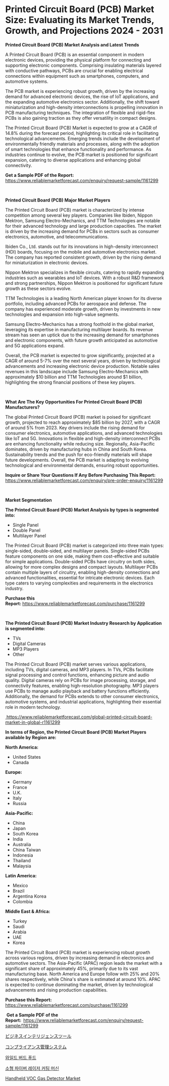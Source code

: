 <p><h1>Printed Circuit Board (PCB) Market Size: Evaluating its Market Trends, Growth, and Projections 2024 - 2031</h1></p><p><strong>Printed Circuit Board (PCB) Market Analysis and Latest Trends</strong></p>
<p><p>A Printed Circuit Board (PCB) is an essential component in modern electronic devices, providing the physical platform for connecting and supporting electronic components. Comprising insulating materials layered with conductive pathways, PCBs are crucial for enabling electrical connections within equipment such as smartphones, computers, and automotive systems. </p><p>The PCB market is experiencing robust growth, driven by the increasing demand for advanced electronic devices, the rise of IoT applications, and the expanding automotive electronics sector. Additionally, the shift toward miniaturization and high-density interconnections is propelling innovation in PCB manufacturing techniques. The integration of flexible and rigid-flex PCBs is also gaining traction as they offer versatility in compact designs.</p><p>The Printed Circuit Board (PCB) Market is expected to grow at a CAGR of 14.8% during the forecast period, highlighting its critical role in facilitating technological advancements. Emerging trends include the development of environmentally friendly materials and processes, along with the adoption of smart technologies that enhance functionality and performance. As industries continue to evolve, the PCB market is positioned for significant expansion, catering to diverse applications and enhancing global connectivity.</p></p>
<p><strong>Get a Sample PDF of the Report:&nbsp;</strong> <a href="https://www.reliablemarketforecast.com/enquiry/request-sample/1161299">https://www.reliablemarketforecast.com/enquiry/request-sample/1161299</a></p>
<p>&nbsp;</p>
<p><strong>Printed Circuit Board (PCB) Major Market Players</strong></p>
<p><p>The Printed Circuit Board (PCB) market is characterized by intense competition among several key players. Companies like Ibiden, Nippon Mektron, Samsung Electro-Mechanics, and TTM Technologies are notable for their advanced technology and large production capacities. The market is driven by the increasing demand for PCBs in sectors such as consumer electronics, automotive, and telecommunications.</p><p>Ibiden Co., Ltd. stands out for its innovations in high-density interconnect (HDI) boards, focusing on the mobile and automotive electronics market. The company has reported consistent growth, driven by the rising demand for miniaturization in electronic devices.</p><p>Nippon Mektron specializes in flexible circuits, catering to rapidly expanding industries such as wearables and IoT devices. With a robust R&D framework and strong partnerships, Nippon Mektron is positioned for significant future growth as these sectors evolve.</p><p>TTM Technologies is a leading North American player known for its diverse portfolio, including advanced PCBs for aerospace and defense. The company has experienced moderate growth, driven by investments in new technologies and expansion into high-value segments.</p><p>Samsung Electro-Mechanics has a strong foothold in the global market, leveraging its expertise in manufacturing multilayer boards. Its revenue stream has seen an uptick due to the increasing demand for smartphones and electronic components, with future growth anticipated as automotive and 5G applications expand.</p><p>Overall, the PCB market is expected to grow significantly, projected at a CAGR of around 5-7% over the next several years, driven by technological advancements and increasing electronic device production. Notable sales revenues in this landscape include Samsung Electro-Mechanics with approximately $10 billion and TTM Technologies around $1 billion, highlighting the strong financial positions of these key players.</p></p>
<p>&nbsp;</p>
<p><strong>What Are The Key Opportunities For Printed Circuit Board (PCB) Manufacturers?</strong></p>
<p><p>The global Printed Circuit Board (PCB) market is poised for significant growth, projected to reach approximately $85 billion by 2027, with a CAGR of around 5% from 2023. Key drivers include the rising demand for consumer electronics, automotive applications, and advanced technologies like IoT and 5G. Innovations in flexible and high-density interconnect PCBs are enhancing functionality while reducing size. Regionally, Asia-Pacific dominates, driven by manufacturing hubs in China and South Korea. Sustainability trends and the push for eco-friendly materials will shape future developments. Overall, the PCB market is adapting to evolving technological and environmental demands, ensuring robust opportunities.</p></p>
<p><strong>Inquire or Share Your Questions If Any Before Purchasing This Report:</strong> <a href="https://www.reliablemarketforecast.com/enquiry/pre-order-enquiry/1161299">https://www.reliablemarketforecast.com/enquiry/pre-order-enquiry/1161299</a></p>
<p>&nbsp;</p>
<p><strong>Market Segmentation</strong></p>
<p><strong>The Printed Circuit Board (PCB) Market Analysis by types is segmented into:</strong></p>
<p><ul><li>Single Panel</li><li>Double Panel</li><li>Multilayer Panel</li></ul></p>
<p><p>The Printed Circuit Board (PCB) market is categorized into three main types: single-sided, double-sided, and multilayer panels. Single-sided PCBs feature components on one side, making them cost-effective and suitable for simple applications. Double-sided PCBs have circuitry on both sides, allowing for more complex designs and compact layouts. Multilayer PCBs contain multiple layers of circuitry, enabling high-density connections and advanced functionalities, essential for intricate electronic devices. Each type caters to varying complexities and requirements in the electronics industry.</p></p>
<p><strong>Purchase this Report:&nbsp;</strong><a href="https://www.reliablemarketforecast.com/purchase/1161299">https://www.reliablemarketforecast.com/purchase/1161299</a></p>
<p>&nbsp;</p>
<p><strong>The Printed Circuit Board (PCB) Market Industry Research by Application is segmented into:</strong></p>
<p><ul><li>TVs</li><li>Digital Cameras</li><li>MP3 Players</li><li>Other</li></ul></p>
<p><p>The Printed Circuit Board (PCB) market serves various applications, including TVs, digital cameras, and MP3 players. In TVs, PCBs facilitate signal processing and control functions, enhancing picture and audio quality. Digital cameras rely on PCBs for image processing, storage, and connectivity features, enabling high-resolution photography. MP3 players use PCBs to manage audio playback and battery functions efficiently. Additionally, the demand for PCBs extends to other consumer electronics, automotive systems, and industrial applications, highlighting their essential role in modern technology.</p></p>
<p><a href="https://www.reliablemarketforecast.com/global-printed-circuit-board-market-in-global-r1161299">&nbsp;https://www.reliablemarketforecast.com/global-printed-circuit-board-market-in-global-r1161299</a></p>
<p><strong>In terms of Region, the Printed Circuit Board (PCB) Market Players available by Region are:</strong></p>
<p>
    <p> <strong> North America: </strong>
        <ul>
            <li>United States</li>
            <li>Canada</li>
        </ul>
        </p> 
    <p> <strong> Europe: </strong>
        <ul>
            <li>Germany</li>
            <li>France</li>
            <li>U.K.</li>
            <li>Italy</li>
            <li>Russia</li>
        </ul>
        </p> 
    <p> <strong> Asia-Pacific: </strong>
        <ul>
            <li>China</li>
            <li>Japan</li>
            <li>South Korea</li>
            <li>India</li>
            <li>Australia</li>
            <li>China Taiwan</li>
            <li>Indonesia</li>
            <li>Thailand</li>
            <li>Malaysia</li>
        </ul>
        </p> 
    <p> <strong> Latin America: </strong>
        <ul>
            <li>Mexico</li>
            <li>Brazil</li>
            <li>Argentina Korea</li>
            <li>Colombia</li>
        </ul>
        </p> 
    <p> <strong> Middle East & Africa: </strong>
        <ul>
            <li>Turkey</li>
            <li>Saudi</li>
            <li>Arabia</li>
            <li>UAE</li>
            <li>Korea</li>
        </ul>
    </p>
    </p>
<p><p>The Printed Circuit Board (PCB) market is experiencing robust growth across various regions, driven by increasing demand in electronics and automotive sectors. The Asia-Pacific (APAC) region leads the market with a significant share of approximately 45%, primarily due to its vast manufacturing base. North America and Europe follow with 25% and 20% shares respectively, while China's share is estimated at around 10%. APAC is expected to continue dominating the market, driven by technological advancements and rising production capabilities.</p></p>
<p><strong>Purchase this Report: </strong><a href="https://www.reliablemarketforecast.com/purchase/1161299">https://www.reliablemarketforecast.com/purchase/1161299</a></p>
<p>&nbsp;<strong>Get a Sample PDF of the Report:&nbsp;&nbsp;</strong><a href="https://www.reliablemarketforecast.com/enquiry/request-sample/1161299">https://www.reliablemarketforecast.com/enquiry/request-sample/1161299</a></p>
<p><strong></strong></p>
<p><p><a href="https://medium.com/@myronobertrtys5475654/business-intelligence-tools-market-%E3%81%AF-%E3%82%B3%E3%82%B9%E3%83%88%E7%AE%A1%E7%90%86%E3%81%A8%E5%8A%B9%E7%8E%87%E5%90%91%E4%B8%8A%E3%82%92%E5%84%AA%E5%85%88%E3%81%97%E3%81%BE%E3%81%99-%E3%81%95%E3%82%89%E3%81%AB-%E5%A0%B1%E5%91%8A%E6%9B%B8%E3%81%AF%E5%B8%82%E5%A0%B4%E3%81%AE%E9%9C%80%E8%A6%81%E9%9D%A2%E3%81%A8%E4%BE%9B%E7%B5%A6%E9%9D%A2%E3%81%AE%E4%B8%A1%E6%96%B9%E3%82%92%E3%82%AB%E3%83%90%E3%83%BC%E3%81%97%E3%81%A6%E3%81%84%E3%81%BE%E3%81%99-business-9d4e0e384c20">ビジネスインテリジェンスツール</a></p><p><a href="https://medium.com/@kingmsvie/compliance-management-system-market-%E3%81%AF-%E3%82%B3%E3%82%B9%E3%83%88%E7%AE%A1%E7%90%86%E3%81%A8%E5%8A%B9%E7%8E%87%E5%90%91%E4%B8%8A%E3%82%92%E5%84%AA%E5%85%88%E3%81%97%E3%81%BE%E3%81%99-%E3%81%95%E3%82%89%E3%81%AB-%E5%A0%B1%E5%91%8A%E6%9B%B8%E3%81%AF%E5%B8%82%E5%A0%B4%E3%81%AE%E9%9C%80%E8%A6%81%E9%9D%A2%E3%81%A8%E4%BE%9B%E7%B5%A6%E9%9D%A2%E3%81%AE%E4%B8%A1%E6%96%B9%E3%82%92%E3%82%AB%E3%83%90%E3%83%BC%E3%81%97%E3%81%A6%E3%81%84%E3%81%BE%E3%81%99-compliance-21cbbf664759">コンプライアンス管理システム</a></p><p><a href="https://medium.com/@vikkipearcephotography/%EC%84%B8%EA%B3%84-wild-bird-food-market-%EC%9D%80-2024%EC%97%90%EC%84%9C-2031%EB%A1%9C-%EC%97%B0%ED%8F%89%EA%B7%A0-%EC%A6%9D%EA%B0%80%EC%9C%A8%EC%9D%84-%EB%B3%B4%EC%9D%BC-%EA%B2%83%EC%9C%BC%EB%A1%9C-%EC%98%88%EC%83%81%EB%90%A9%EB%8B%88%EB%8B%A4-cc08da8f9bba">와일드 버드 푸드</a></p><p><a href="https://medium.com/@vikkipearcephotography/%EC%84%B8%EA%B3%84-compact-fiber-laser-cutting-machine-market-%EC%9D%80-2024%EC%97%90%EC%84%9C-2031%EB%A1%9C-%EC%97%B0%ED%8F%89%EA%B7%A0-%EC%A6%9D%EA%B0%80%EC%9C%A8%EC%9D%84-%EB%B3%B4%EC%9D%BC-%EA%B2%83%EC%9C%BC%EB%A1%9C-%EC%98%88%EC%83%81%EB%90%A9%EB%8B%88%EB%8B%A4-2f7d88c1569e">소형 파이버 레이저 커팅 머신</a></p><p><a href="https://www.linkedin.com/pulse/unveiling-market-trends-global-handheld-voc-gas-detector-growth-worqc?trackingId=gK40wLKzR8GvJd3AOwblyw%3D%3D">Handheld VOC Gas Detector Market</a></p></p>